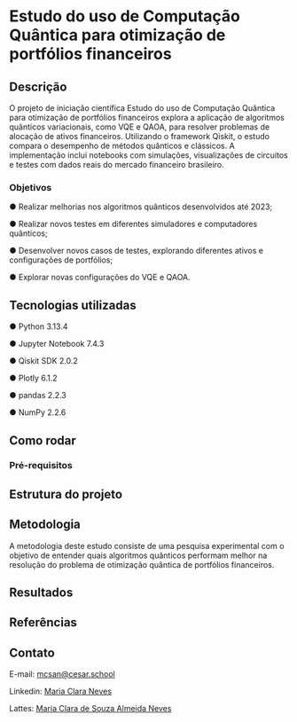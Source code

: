 # Estudo do uso de Computação Quântica para otimização de portfólios financeiros

## Descrição
O projeto de iniciação científica Estudo do uso de Computação Quântica para otimização de portfólios financeiros explora a aplicação de algoritmos quânticos variacionais, como VQE e QAOA, para resolver problemas de alocação de ativos financeiros. Utilizando o framework Qiskit, o estudo compara o desempenho de métodos quânticos e clássicos. A implementação inclui notebooks com simulações, visualizações de circuitos e testes com dados reais do mercado financeiro brasileiro.

### Objetivos
● Realizar melhorias nos algoritmos quânticos desenvolvidos até 2023;

● Realizar novos testes em diferentes simuladores e computadores quânticos;

● Desenvolver novos casos de testes, explorando diferentes ativos e configurações de portfólios;

● Explorar novas configurações do VQE e QAOA.

## Tecnologias utilizadas

● Python 3.13.4

● Jupyter Notebook 7.4.3

● Qiskit SDK 2.0.2

● Plotly 6.1.2

● pandas 2.2.3

● NumPy 2.2.6

## Como rodar
### Pré-requisitos

## Estrutura do projeto

## Metodologia
A metodologia deste estudo consiste de uma pesquisa experimental com o objetivo de entender quais algoritmos quânticos performam melhor na resolução do problema de otimização quântica de portfólios financeiros.

## Resultados

## Referências

## Contato
E-mail: mcsan@cesar.school

Linkedin: [Maria Clara Neves](https://www.linkedin.com/in/claranevess/)

Lattes: [Maria Clara de Souza Almeida Neves](http://lattes.cnpq.br/5953688962353372)
